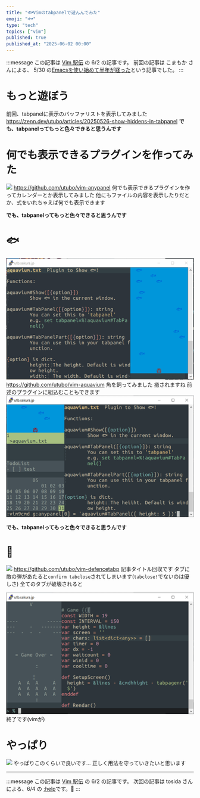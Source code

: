 ```yaml
---
title: "🐟Vimのtabpanelで遊んんでみた"
emoji: "🐟"
type: "tech"
topics: ["vim"]
published: true
published_at: "2025-06-02 00:00"
---
```


:::message
この記事は [Vim 駅伝](https://vim-jp.org/ekiden/) の 6/2 の記事です。
前回の記事は こまもか さんによる、 5/30 の[Emacsを使い始めて半年が経った](https://vim-jp.org/ekiden/#article-2025-05-30)という記事でした。
:::

# もっと遊ぼう
前回、tabpanelに表示のバッファリストを表示してみました
https://zenn.dev/utubo/articles/20250526-show-hiddens-in-tabpanel
**でも、tabpanelってもっと色々できると思うんです**


# 何でも表示できるプラグインを作ってみた
![](/images/20250602-play-tabpanel/anypanel.gif)
https://github.com/utubo/vim-anypanel
何でも表示できるプラグインを作ってカレンダーとか表示してみました
他にもファイルの内容を表示したりだとか、式をいれちゃえば何でも表示できます

**でも、tabpanelってもっと色々できると思うんです**

# 🐟
![](/images/20250602-play-tabpanel/aquavium.gif)
https://github.com/utubo/vim-aquavium
魚を飼ってみました
癒されますね
前述のプラグインに組込むこともできます
![](/images/20250602-play-tabpanel/aquavium-in-any.png)


**でも、tabpanelってもっと色々できると思うんです**
# 👾
![](/images/20250602-play-tabpanel/defencetabp.png)
https://github.com/utubo/vim-defencetabp
記事タイトル回収です
タブに敵の弾があたると`confirm tabclose`されてしまいます(`tabclose!`でないのは優しさ)
全てのタブが破壊されると

![](/images/20250602-play-tabpanel/defencetabp-gameover.png)
終了です(vimが)

# やっぱり

![](/images/20250602-play-tabpanel/anypanel.gif)
やっぱりこのくらいで良いです…
正しく用法を守っていきたいと思います

----

:::message
この記事は [Vim 駅伝](https://vim-jp.org/ekiden/) の 6/2 の記事です。
次回の記事は tosida さんによる、6/4 の [:help](https://vim-jp.org/ekiden/#article-2025-06-04)です。🏃
:::

